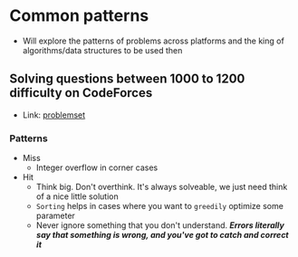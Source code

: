 # Common patterns
- Will explore the patterns of problems across platforms and the king of algorithms/data structures to be used then

## Solving questions between 1000 to 1200 difficulty on CodeForces
- Link: [problemset](https://codeforces.com/problemset?order=BY_RATING_ASC&tags=1000-1200)

### Patterns
- Miss
    - Integer overflow in corner cases
- Hit
    - Think big. Don't overthink. It's always solveable, we just need think of a nice little solution
    - `Sorting` helps in cases where you want to `greedily` optimize some parameter
    - Never ignore something that you don't understand. **_Errors literally say that something is wrong, and you've got to catch and correct it_**
